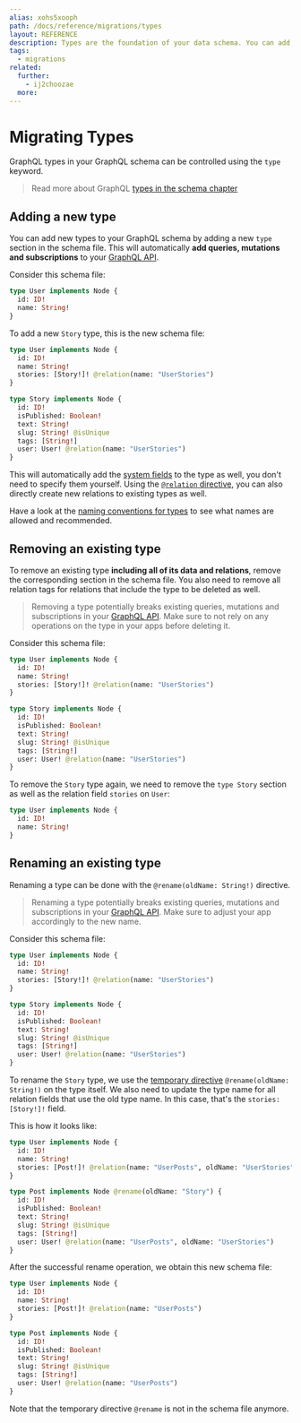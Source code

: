 ```yaml
---
alias: xohs5xooph
path: /docs/reference/migrations/types
layout: REFERENCE
description: Types are the foundation of your data schema. You can add, remove or modify existing types using schema migrations.
tags:
  - migrations
related:
  further:
    - ij2choozae
  more:
---
```


# Migrating Types

GraphQL types in your GraphQL schema can be controlled using the `type` keyword.

> Read more about GraphQL [types in the schema chapter](!alias-ahwoh2fohj)

## Adding a new type

You can add new types to your GraphQL schema by adding a new `type` section in the schema file. This will automatically **add queries, mutations and subscriptions** to your [GraphQL API](!alias-heshoov3ai).

Consider this schema file:

```graphql
type User implements Node {
  id: ID!
  name: String!
}
```

To add a new `Story` type, this is the new schema file:

```graphql
type User implements Node {
  id: ID!
  name: String!
  stories: [Story!]! @relation(name: "UserStories")
}

type Story implements Node {
  id: ID!
  isPublished: Boolean!
  text: String!
  slug: String! @isUnique
  tags: [String!]
  user: User! @relation(name: "UserStories")
}
```

This will automatically add the [system fields](!alias-uhieg2shio) to the type as well, you don't need to specify them yourself. Using the [`@relation` directive](!alias-aeph6oyeez#relation-fields), you can also directly create new relations to existing types as well.

Have a look at the [naming conventions for types](!alias-oe3raifamo#types) to see what names are allowed and recommended.

## Removing an existing type

To remove an existing type **including all of its data and relations**, remove the corresponding section in the schema file. You also need to remove all relation tags for relations that include the type to be deleted as well.

> Removing a type potentially breaks existing queries, mutations and subscriptions in your [GraphQL API](!alias-heshoov3ai). Make sure to not rely on any operations on the type in your apps before deleting it.

Consider this schema file:

```graphql
type User implements Node {
  id: ID!
  name: String!
  stories: [Story!]! @relation(name: "UserStories")
}

type Story implements Node {
  id: ID!
  isPublished: Boolean!
  text: String!
  slug: String! @isUnique
  tags: [String!]
  user: User! @relation(name: "UserStories")
}
```

To remove the `Story` type again, we need to remove the `type Story` section as well as the relation field `stories` on `User`:

```graphql
type User implements Node {
  id: ID!
  name: String!
}
```

## Renaming an existing type

Renaming a type can be done with the `@rename(oldName: String!)` directive.

> Renaming a type potentially breaks existing queries, mutations and subscriptions in your [GraphQL API](!alias-heshoov3ai). Make sure to adjust your app accordingly to the new name.

Consider this schema file:

```graphql
type User implements Node {
  id: ID!
  name: String!
  stories: [Story!]! @relation(name: "UserStories")
}

type Story implements Node {
  id: ID!
  isPublished: Boolean!
  text: String!
  slug: String! @isUnique
  tags: [String!]
  user: User! @relation(name: "UserStories")
}
```

To rename the `Story` type, we use the [temporary directive](!alias-aeph6oyeez#temporary-directives) `@rename(oldName: String!)` on the type itself. We also need to update the type name for all relation fields that use the old type name. In this case, that's the `stories: [Story!]!` field.

This is how it looks like:


```graphql
type User implements Node {
  id: ID!
  name: String!
  stories: [Post!]! @relation(name: "UserPosts", oldName: "UserStories")
}

type Post implements Node @rename(oldName: "Story") {
  id: ID!
  isPublished: Boolean!
  text: String!
  slug: String! @isUnique
  tags: [String!]
  user: User! @relation(name: "UserPosts", oldName: "UserStories")
}
```

After the successful rename operation, we obtain this new schema file:

```graphql
type User implements Node {
  id: ID!
  name: String!
  stories: [Post!]! @relation(name: "UserPosts")
}

type Post implements Node {
  id: ID!
  isPublished: Boolean!
  text: String!
  slug: String! @isUnique
  tags: [String!]
  user: User! @relation(name: "UserPosts")
}
```

Note that the temporary directive `@rename` is not in the schema file anymore.
